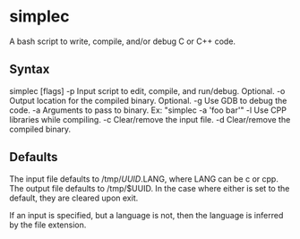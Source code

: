 # simplec
A bash script to write, compile, and/or debug C or C++ code.
## Syntax
simplec \[flags\]
  -p  Input script to edit, compile, and run/debug. Optional.
  -o  Output location for the compiled binary. Optional.
  -g  Use GDB to debug the code.
  -a  Arguments to pass to binary. Ex: "simplec -a 'foo bar'"
  -l  Use CPP libraries while compiling.
  -c  Clear/remove the input file.
  -d  Clear/remove the compiled binary.
## Defaults
The input file defaults to /tmp/$UUID.$LANG, where LANG can be c or cpp.
The output file defaults to /tmp/$UUID. In the case where either is set to the default, they are cleared upon exit.

If an input is specified, but a language is not, then the language is inferred by the file extension.
